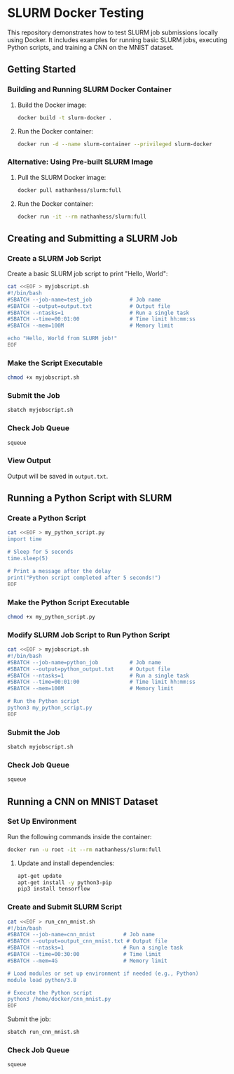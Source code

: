 
# SLURM Docker Testing

This repository demonstrates how to test SLURM job submissions locally using Docker. It includes examples for running basic SLURM jobs, executing Python scripts, and training a CNN on the MNIST dataset.

## Getting Started

### Building and Running SLURM Docker Container

1. Build the Docker image:
   ```bash
   docker build -t slurm-docker .
   ```

2. Run the Docker container:
   ```bash
   docker run -d --name slurm-container --privileged slurm-docker
   ```

### Alternative: Using Pre-built SLURM Image

1. Pull the SLURM Docker image:
   ```bash
   docker pull nathanhess/slurm:full
   ```

2. Run the Docker container:
   ```bash
   docker run -it --rm nathanhess/slurm:full
   ```

## Creating and Submitting a SLURM Job

### Create a SLURM Job Script

Create a basic SLURM job script to print "Hello, World":
```bash
cat <<EOF > myjobscript.sh
#!/bin/bash
#SBATCH --job-name=test_job            # Job name
#SBATCH --output=output.txt            # Output file
#SBATCH --ntasks=1                     # Run a single task
#SBATCH --time=00:01:00                # Time limit hh:mm:ss
#SBATCH --mem=100M                     # Memory limit

echo "Hello, World from SLURM job!"
EOF
```

### Make the Script Executable

```bash
chmod +x myjobscript.sh
```

### Submit the Job

```bash
sbatch myjobscript.sh
```

### Check Job Queue

```bash
squeue
```

### View Output

Output will be saved in `output.txt`.

## Running a Python Script with SLURM

### Create a Python Script

```bash
cat <<EOF > my_python_script.py
import time

# Sleep for 5 seconds
time.sleep(5)

# Print a message after the delay
print("Python script completed after 5 seconds!")
EOF
```

### Make the Python Script Executable

```bash
chmod +x my_python_script.py
```

### Modify SLURM Job Script to Run Python Script

```bash
cat <<EOF > myjobscript.sh
#!/bin/bash
#SBATCH --job-name=python_job          # Job name
#SBATCH --output=python_output.txt     # Output file
#SBATCH --ntasks=1                     # Run a single task
#SBATCH --time=00:01:00                # Time limit hh:mm:ss
#SBATCH --mem=100M                     # Memory limit

# Run the Python script
python3 my_python_script.py
EOF
```

### Submit the Job

```bash
sbatch myjobscript.sh
```

### Check Job Queue

```bash
squeue
```

## Running a CNN on MNIST Dataset

### Set Up Environment

Run the following commands inside the container:
```bash
docker run -u root -it --rm nathanhess/slurm:full
```

1. Update and install dependencies:
   ```bash
   apt-get update
   apt-get install -y python3-pip
   pip3 install tensorflow
   ```

### Create and Submit SLURM Script

```bash
cat <<EOF > run_cnn_mnist.sh
#!/bin/bash
#SBATCH --job-name=cnn_mnist         # Job name
#SBATCH --output=output_cnn_mnist.txt # Output file
#SBATCH --ntasks=1                   # Run a single task
#SBATCH --time=00:30:00              # Time limit
#SBATCH --mem=4G                     # Memory limit

# Load modules or set up environment if needed (e.g., Python)
module load python/3.8

# Execute the Python script
python3 /home/docker/cnn_mnist.py
EOF
```

Submit the job:
```bash
sbatch run_cnn_mnist.sh
```

### Check Job Queue

```bash
squeue
```
